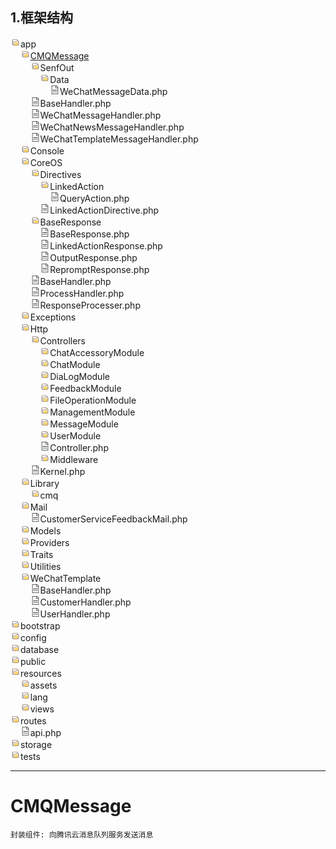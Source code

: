 ## 1.框架结构
![文件1](data:image/png;base64,iVBORw0KGgoAAAANSUhEUgAAABAAAAAQCAYAAAAf8/9hAAABGklEQVQ4T7WTsU4CQRCG/1mi3lViR6xIxJprLlEa7w28krMisbDlEe4RqDUxUOhe6SNgA5doYe+RnE8A2mJ2zBCOoHcYA7jVJv/Mt//M7BA2PLRhPrYLCE6PfCaqr3RlPntRnKbL+sKB71TLtl0K9XDULgKs0heA5knNg4IXDZLwJ+CicewY8DkYHjF3dTzqZTGFAIERgSXIgBwiPsjAzUYtVKCH+8Hri+g5gIgG7MOgLwFK0eTu2gVKvA/wW3D53BItipOZngNkifrWLYOpDkYVQGtmmfkxuHrq/w1w44YgOvvWj38FyJgse6cD5q68qn9xUNhESZp/JEfuhxWrsrerrOUS3j+mk/F4muph0smNcd2d2O4urOPiC3b+ixErC6SpAAAAAElFTkSuQmCC)app  
&nbsp;&nbsp;&nbsp;&nbsp;![文件1](data:image/png;base64,iVBORw0KGgoAAAANSUhEUgAAABAAAAAQCAYAAAAf8/9hAAABGklEQVQ4T7WTsU4CQRCG/1mi3lViR6xIxJprLlEa7w28krMisbDlEe4RqDUxUOhe6SNgA5doYe+RnE8A2mJ2zBCOoHcYA7jVJv/Mt//M7BA2PLRhPrYLCE6PfCaqr3RlPntRnKbL+sKB71TLtl0K9XDULgKs0heA5knNg4IXDZLwJ+CicewY8DkYHjF3dTzqZTGFAIERgSXIgBwiPsjAzUYtVKCH+8Hri+g5gIgG7MOgLwFK0eTu2gVKvA/wW3D53BItipOZngNkifrWLYOpDkYVQGtmmfkxuHrq/w1w44YgOvvWj38FyJgse6cD5q68qn9xUNhESZp/JEfuhxWrsrerrOUS3j+mk/F4muph0smNcd2d2O4urOPiC3b+ixErC6SpAAAAAElFTkSuQmCC)[CMQMessage](#CMQMessage)  
&nbsp;&nbsp;&nbsp;&nbsp;&nbsp;&nbsp;&nbsp;&nbsp;![文件1](data:image/png;base64,iVBORw0KGgoAAAANSUhEUgAAABAAAAAQCAYAAAAf8/9hAAABGklEQVQ4T7WTsU4CQRCG/1mi3lViR6xIxJprLlEa7w28krMisbDlEe4RqDUxUOhe6SNgA5doYe+RnE8A2mJ2zBCOoHcYA7jVJv/Mt//M7BA2PLRhPrYLCE6PfCaqr3RlPntRnKbL+sKB71TLtl0K9XDULgKs0heA5knNg4IXDZLwJ+CicewY8DkYHjF3dTzqZTGFAIERgSXIgBwiPsjAzUYtVKCH+8Hri+g5gIgG7MOgLwFK0eTu2gVKvA/wW3D53BItipOZngNkifrWLYOpDkYVQGtmmfkxuHrq/w1w44YgOvvWj38FyJgse6cD5q68qn9xUNhESZp/JEfuhxWrsrerrOUS3j+mk/F4muph0smNcd2d2O4urOPiC3b+ixErC6SpAAAAAElFTkSuQmCC)SenfOut  
&nbsp;&nbsp;&nbsp;&nbsp;&nbsp;&nbsp;&nbsp;&nbsp;&nbsp;&nbsp;&nbsp;&nbsp;![文件1](data:image/png;base64,iVBORw0KGgoAAAANSUhEUgAAABAAAAAQCAYAAAAf8/9hAAABGklEQVQ4T7WTsU4CQRCG/1mi3lViR6xIxJprLlEa7w28krMisbDlEe4RqDUxUOhe6SNgA5doYe+RnE8A2mJ2zBCOoHcYA7jVJv/Mt//M7BA2PLRhPrYLCE6PfCaqr3RlPntRnKbL+sKB71TLtl0K9XDULgKs0heA5knNg4IXDZLwJ+CicewY8DkYHjF3dTzqZTGFAIERgSXIgBwiPsjAzUYtVKCH+8Hri+g5gIgG7MOgLwFK0eTu2gVKvA/wW3D53BItipOZngNkifrWLYOpDkYVQGtmmfkxuHrq/w1w44YgOvvWj38FyJgse6cD5q68qn9xUNhESZp/JEfuhxWrsrerrOUS3j+mk/F4muph0smNcd2d2O4urOPiC3b+ixErC6SpAAAAAElFTkSuQmCC)Data  
&nbsp;&nbsp;&nbsp;&nbsp;&nbsp;&nbsp;&nbsp;&nbsp;&nbsp;&nbsp;&nbsp;&nbsp;&nbsp;&nbsp;&nbsp;&nbsp;![文件2](data:image/png;base64,iVBORw0KGgoAAAANSUhEUgAAABAAAAAQCAYAAAAf8/9hAAAA2UlEQVQ4T7WTwQ3CMAxFbU/ABjBClAkyAiOUSSgbcOXUHjlwZIBOYKWdADZggdrISK2qUlAKqo9x/OL/YyP8GdjVO+cCEZUAcJtgOgB4AEDOzHanjzEgMHM+BnjvKxHZElEFAMchJBnAzME5tzKIiGQxxmgPpQJMVmEFqhratj01TXNOBpg/A1mZql7qur4mA4aeeO9zEalijOZHmoRZgBcVcT81Hqp6sPNlOxCREhHXHzq4E1H2tQNLEtHQ9Z7V5ZaVMDXKc36hQMSpZeoZqroRkd3bHPy61U8KkrQRruHV+gAAAABJRU5ErkJggg==)WeChatMessageData.php  
&nbsp;&nbsp;&nbsp;&nbsp;&nbsp;&nbsp;&nbsp;&nbsp;![文件2](data:image/png;base64,iVBORw0KGgoAAAANSUhEUgAAABAAAAAQCAYAAAAf8/9hAAAA2UlEQVQ4T7WTwQ3CMAxFbU/ABjBClAkyAiOUSSgbcOXUHjlwZIBOYKWdADZggdrISK2qUlAKqo9x/OL/YyP8GdjVO+cCEZUAcJtgOgB4AEDOzHanjzEgMHM+BnjvKxHZElEFAMchJBnAzME5tzKIiGQxxmgPpQJMVmEFqhratj01TXNOBpg/A1mZql7qur4mA4aeeO9zEalijOZHmoRZgBcVcT81Hqp6sPNlOxCREhHXHzq4E1H2tQNLEtHQ9Z7V5ZaVMDXKc36hQMSpZeoZqroRkd3bHPy61U8KkrQRruHV+gAAAABJRU5ErkJggg==)BaseHandler.php  
&nbsp;&nbsp;&nbsp;&nbsp;&nbsp;&nbsp;&nbsp;&nbsp;![文件2](data:image/png;base64,iVBORw0KGgoAAAANSUhEUgAAABAAAAAQCAYAAAAf8/9hAAAA2UlEQVQ4T7WTwQ3CMAxFbU/ABjBClAkyAiOUSSgbcOXUHjlwZIBOYKWdADZggdrISK2qUlAKqo9x/OL/YyP8GdjVO+cCEZUAcJtgOgB4AEDOzHanjzEgMHM+BnjvKxHZElEFAMchJBnAzME5tzKIiGQxxmgPpQJMVmEFqhratj01TXNOBpg/A1mZql7qur4mA4aeeO9zEalijOZHmoRZgBcVcT81Hqp6sPNlOxCREhHXHzq4E1H2tQNLEtHQ9Z7V5ZaVMDXKc36hQMSpZeoZqroRkd3bHPy61U8KkrQRruHV+gAAAABJRU5ErkJggg==)WeChatMessageHandler.php  
&nbsp;&nbsp;&nbsp;&nbsp;&nbsp;&nbsp;&nbsp;&nbsp;![文件2](data:image/png;base64,iVBORw0KGgoAAAANSUhEUgAAABAAAAAQCAYAAAAf8/9hAAAA2UlEQVQ4T7WTwQ3CMAxFbU/ABjBClAkyAiOUSSgbcOXUHjlwZIBOYKWdADZggdrISK2qUlAKqo9x/OL/YyP8GdjVO+cCEZUAcJtgOgB4AEDOzHanjzEgMHM+BnjvKxHZElEFAMchJBnAzME5tzKIiGQxxmgPpQJMVmEFqhratj01TXNOBpg/A1mZql7qur4mA4aeeO9zEalijOZHmoRZgBcVcT81Hqp6sPNlOxCREhHXHzq4E1H2tQNLEtHQ9Z7V5ZaVMDXKc36hQMSpZeoZqroRkd3bHPy61U8KkrQRruHV+gAAAABJRU5ErkJggg==)WeChatNewsMessageHandler.php  
&nbsp;&nbsp;&nbsp;&nbsp;&nbsp;&nbsp;&nbsp;&nbsp;![文件2](data:image/png;base64,iVBORw0KGgoAAAANSUhEUgAAABAAAAAQCAYAAAAf8/9hAAAA2UlEQVQ4T7WTwQ3CMAxFbU/ABjBClAkyAiOUSSgbcOXUHjlwZIBOYKWdADZggdrISK2qUlAKqo9x/OL/YyP8GdjVO+cCEZUAcJtgOgB4AEDOzHanjzEgMHM+BnjvKxHZElEFAMchJBnAzME5tzKIiGQxxmgPpQJMVmEFqhratj01TXNOBpg/A1mZql7qur4mA4aeeO9zEalijOZHmoRZgBcVcT81Hqp6sPNlOxCREhHXHzq4E1H2tQNLEtHQ9Z7V5ZaVMDXKc36hQMSpZeoZqroRkd3bHPy61U8KkrQRruHV+gAAAABJRU5ErkJggg==)WeChatTemplateMessageHandler.php  
&nbsp;&nbsp;&nbsp;&nbsp;![文件1](data:image/png;base64,iVBORw0KGgoAAAANSUhEUgAAABAAAAAQCAYAAAAf8/9hAAABGklEQVQ4T7WTsU4CQRCG/1mi3lViR6xIxJprLlEa7w28krMisbDlEe4RqDUxUOhe6SNgA5doYe+RnE8A2mJ2zBCOoHcYA7jVJv/Mt//M7BA2PLRhPrYLCE6PfCaqr3RlPntRnKbL+sKB71TLtl0K9XDULgKs0heA5knNg4IXDZLwJ+CicewY8DkYHjF3dTzqZTGFAIERgSXIgBwiPsjAzUYtVKCH+8Hri+g5gIgG7MOgLwFK0eTu2gVKvA/wW3D53BItipOZngNkifrWLYOpDkYVQGtmmfkxuHrq/w1w44YgOvvWj38FyJgse6cD5q68qn9xUNhESZp/JEfuhxWrsrerrOUS3j+mk/F4muph0smNcd2d2O4urOPiC3b+ixErC6SpAAAAAElFTkSuQmCC)Console  
&nbsp;&nbsp;&nbsp;&nbsp;![文件1](data:image/png;base64,iVBORw0KGgoAAAANSUhEUgAAABAAAAAQCAYAAAAf8/9hAAABGklEQVQ4T7WTsU4CQRCG/1mi3lViR6xIxJprLlEa7w28krMisbDlEe4RqDUxUOhe6SNgA5doYe+RnE8A2mJ2zBCOoHcYA7jVJv/Mt//M7BA2PLRhPrYLCE6PfCaqr3RlPntRnKbL+sKB71TLtl0K9XDULgKs0heA5knNg4IXDZLwJ+CicewY8DkYHjF3dTzqZTGFAIERgSXIgBwiPsjAzUYtVKCH+8Hri+g5gIgG7MOgLwFK0eTu2gVKvA/wW3D53BItipOZngNkifrWLYOpDkYVQGtmmfkxuHrq/w1w44YgOvvWj38FyJgse6cD5q68qn9xUNhESZp/JEfuhxWrsrerrOUS3j+mk/F4muph0smNcd2d2O4urOPiC3b+ixErC6SpAAAAAElFTkSuQmCC)CoreOS  
&nbsp;&nbsp;&nbsp;&nbsp;&nbsp;&nbsp;&nbsp;&nbsp;![文件1](data:image/png;base64,iVBORw0KGgoAAAANSUhEUgAAABAAAAAQCAYAAAAf8/9hAAABGklEQVQ4T7WTsU4CQRCG/1mi3lViR6xIxJprLlEa7w28krMisbDlEe4RqDUxUOhe6SNgA5doYe+RnE8A2mJ2zBCOoHcYA7jVJv/Mt//M7BA2PLRhPrYLCE6PfCaqr3RlPntRnKbL+sKB71TLtl0K9XDULgKs0heA5knNg4IXDZLwJ+CicewY8DkYHjF3dTzqZTGFAIERgSXIgBwiPsjAzUYtVKCH+8Hri+g5gIgG7MOgLwFK0eTu2gVKvA/wW3D53BItipOZngNkifrWLYOpDkYVQGtmmfkxuHrq/w1w44YgOvvWj38FyJgse6cD5q68qn9xUNhESZp/JEfuhxWrsrerrOUS3j+mk/F4muph0smNcd2d2O4urOPiC3b+ixErC6SpAAAAAElFTkSuQmCC)Directives  
&nbsp;&nbsp;&nbsp;&nbsp;&nbsp;&nbsp;&nbsp;&nbsp;&nbsp;&nbsp;&nbsp;&nbsp;![文件1](data:image/png;base64,iVBORw0KGgoAAAANSUhEUgAAABAAAAAQCAYAAAAf8/9hAAABGklEQVQ4T7WTsU4CQRCG/1mi3lViR6xIxJprLlEa7w28krMisbDlEe4RqDUxUOhe6SNgA5doYe+RnE8A2mJ2zBCOoHcYA7jVJv/Mt//M7BA2PLRhPrYLCE6PfCaqr3RlPntRnKbL+sKB71TLtl0K9XDULgKs0heA5knNg4IXDZLwJ+CicewY8DkYHjF3dTzqZTGFAIERgSXIgBwiPsjAzUYtVKCH+8Hri+g5gIgG7MOgLwFK0eTu2gVKvA/wW3D53BItipOZngNkifrWLYOpDkYVQGtmmfkxuHrq/w1w44YgOvvWj38FyJgse6cD5q68qn9xUNhESZp/JEfuhxWrsrerrOUS3j+mk/F4muph0smNcd2d2O4urOPiC3b+ixErC6SpAAAAAElFTkSuQmCC)LinkedAction  
&nbsp;&nbsp;&nbsp;&nbsp;&nbsp;&nbsp;&nbsp;&nbsp;&nbsp;&nbsp;&nbsp;&nbsp;&nbsp;&nbsp;&nbsp;&nbsp;![文件2](data:image/png;base64,iVBORw0KGgoAAAANSUhEUgAAABAAAAAQCAYAAAAf8/9hAAAA2UlEQVQ4T7WTwQ3CMAxFbU/ABjBClAkyAiOUSSgbcOXUHjlwZIBOYKWdADZggdrISK2qUlAKqo9x/OL/YyP8GdjVO+cCEZUAcJtgOgB4AEDOzHanjzEgMHM+BnjvKxHZElEFAMchJBnAzME5tzKIiGQxxmgPpQJMVmEFqhratj01TXNOBpg/A1mZql7qur4mA4aeeO9zEalijOZHmoRZgBcVcT81Hqp6sPNlOxCREhHXHzq4E1H2tQNLEtHQ9Z7V5ZaVMDXKc36hQMSpZeoZqroRkd3bHPy61U8KkrQRruHV+gAAAABJRU5ErkJggg==)QueryAction.php  
&nbsp;&nbsp;&nbsp;&nbsp;&nbsp;&nbsp;&nbsp;&nbsp;&nbsp;&nbsp;&nbsp;&nbsp;![文件2](data:image/png;base64,iVBORw0KGgoAAAANSUhEUgAAABAAAAAQCAYAAAAf8/9hAAAA2UlEQVQ4T7WTwQ3CMAxFbU/ABjBClAkyAiOUSSgbcOXUHjlwZIBOYKWdADZggdrISK2qUlAKqo9x/OL/YyP8GdjVO+cCEZUAcJtgOgB4AEDOzHanjzEgMHM+BnjvKxHZElEFAMchJBnAzME5tzKIiGQxxmgPpQJMVmEFqhratj01TXNOBpg/A1mZql7qur4mA4aeeO9zEalijOZHmoRZgBcVcT81Hqp6sPNlOxCREhHXHzq4E1H2tQNLEtHQ9Z7V5ZaVMDXKc36hQMSpZeoZqroRkd3bHPy61U8KkrQRruHV+gAAAABJRU5ErkJggg==)LinkedActionDirective.php  
&nbsp;&nbsp;&nbsp;&nbsp;&nbsp;&nbsp;&nbsp;&nbsp;![文件1](data:image/png;base64,iVBORw0KGgoAAAANSUhEUgAAABAAAAAQCAYAAAAf8/9hAAABGklEQVQ4T7WTsU4CQRCG/1mi3lViR6xIxJprLlEa7w28krMisbDlEe4RqDUxUOhe6SNgA5doYe+RnE8A2mJ2zBCOoHcYA7jVJv/Mt//M7BA2PLRhPrYLCE6PfCaqr3RlPntRnKbL+sKB71TLtl0K9XDULgKs0heA5knNg4IXDZLwJ+CicewY8DkYHjF3dTzqZTGFAIERgSXIgBwiPsjAzUYtVKCH+8Hri+g5gIgG7MOgLwFK0eTu2gVKvA/wW3D53BItipOZngNkifrWLYOpDkYVQGtmmfkxuHrq/w1w44YgOvvWj38FyJgse6cD5q68qn9xUNhESZp/JEfuhxWrsrerrOUS3j+mk/F4muph0smNcd2d2O4urOPiC3b+ixErC6SpAAAAAElFTkSuQmCC)BaseResponse  
&nbsp;&nbsp;&nbsp;&nbsp;&nbsp;&nbsp;&nbsp;&nbsp;&nbsp;&nbsp;&nbsp;&nbsp;![文件2](data:image/png;base64,iVBORw0KGgoAAAANSUhEUgAAABAAAAAQCAYAAAAf8/9hAAAA2UlEQVQ4T7WTwQ3CMAxFbU/ABjBClAkyAiOUSSgbcOXUHjlwZIBOYKWdADZggdrISK2qUlAKqo9x/OL/YyP8GdjVO+cCEZUAcJtgOgB4AEDOzHanjzEgMHM+BnjvKxHZElEFAMchJBnAzME5tzKIiGQxxmgPpQJMVmEFqhratj01TXNOBpg/A1mZql7qur4mA4aeeO9zEalijOZHmoRZgBcVcT81Hqp6sPNlOxCREhHXHzq4E1H2tQNLEtHQ9Z7V5ZaVMDXKc36hQMSpZeoZqroRkd3bHPy61U8KkrQRruHV+gAAAABJRU5ErkJggg==)BaseResponse.php  
&nbsp;&nbsp;&nbsp;&nbsp;&nbsp;&nbsp;&nbsp;&nbsp;&nbsp;&nbsp;&nbsp;&nbsp;![文件2](data:image/png;base64,iVBORw0KGgoAAAANSUhEUgAAABAAAAAQCAYAAAAf8/9hAAAA2UlEQVQ4T7WTwQ3CMAxFbU/ABjBClAkyAiOUSSgbcOXUHjlwZIBOYKWdADZggdrISK2qUlAKqo9x/OL/YyP8GdjVO+cCEZUAcJtgOgB4AEDOzHanjzEgMHM+BnjvKxHZElEFAMchJBnAzME5tzKIiGQxxmgPpQJMVmEFqhratj01TXNOBpg/A1mZql7qur4mA4aeeO9zEalijOZHmoRZgBcVcT81Hqp6sPNlOxCREhHXHzq4E1H2tQNLEtHQ9Z7V5ZaVMDXKc36hQMSpZeoZqroRkd3bHPy61U8KkrQRruHV+gAAAABJRU5ErkJggg==)LinkedActionResponse.php  
&nbsp;&nbsp;&nbsp;&nbsp;&nbsp;&nbsp;&nbsp;&nbsp;&nbsp;&nbsp;&nbsp;&nbsp;![文件2](data:image/png;base64,iVBORw0KGgoAAAANSUhEUgAAABAAAAAQCAYAAAAf8/9hAAAA2UlEQVQ4T7WTwQ3CMAxFbU/ABjBClAkyAiOUSSgbcOXUHjlwZIBOYKWdADZggdrISK2qUlAKqo9x/OL/YyP8GdjVO+cCEZUAcJtgOgB4AEDOzHanjzEgMHM+BnjvKxHZElEFAMchJBnAzME5tzKIiGQxxmgPpQJMVmEFqhratj01TXNOBpg/A1mZql7qur4mA4aeeO9zEalijOZHmoRZgBcVcT81Hqp6sPNlOxCREhHXHzq4E1H2tQNLEtHQ9Z7V5ZaVMDXKc36hQMSpZeoZqroRkd3bHPy61U8KkrQRruHV+gAAAABJRU5ErkJggg==)OutputResponse.php  
&nbsp;&nbsp;&nbsp;&nbsp;&nbsp;&nbsp;&nbsp;&nbsp;&nbsp;&nbsp;&nbsp;&nbsp;![文件2](data:image/png;base64,iVBORw0KGgoAAAANSUhEUgAAABAAAAAQCAYAAAAf8/9hAAAA2UlEQVQ4T7WTwQ3CMAxFbU/ABjBClAkyAiOUSSgbcOXUHjlwZIBOYKWdADZggdrISK2qUlAKqo9x/OL/YyP8GdjVO+cCEZUAcJtgOgB4AEDOzHanjzEgMHM+BnjvKxHZElEFAMchJBnAzME5tzKIiGQxxmgPpQJMVmEFqhratj01TXNOBpg/A1mZql7qur4mA4aeeO9zEalijOZHmoRZgBcVcT81Hqp6sPNlOxCREhHXHzq4E1H2tQNLEtHQ9Z7V5ZaVMDXKc36hQMSpZeoZqroRkd3bHPy61U8KkrQRruHV+gAAAABJRU5ErkJggg==)RepromptResponse.php  
&nbsp;&nbsp;&nbsp;&nbsp;&nbsp;&nbsp;&nbsp;&nbsp;![文件2](data:image/png;base64,iVBORw0KGgoAAAANSUhEUgAAABAAAAAQCAYAAAAf8/9hAAAA2UlEQVQ4T7WTwQ3CMAxFbU/ABjBClAkyAiOUSSgbcOXUHjlwZIBOYKWdADZggdrISK2qUlAKqo9x/OL/YyP8GdjVO+cCEZUAcJtgOgB4AEDOzHanjzEgMHM+BnjvKxHZElEFAMchJBnAzME5tzKIiGQxxmgPpQJMVmEFqhratj01TXNOBpg/A1mZql7qur4mA4aeeO9zEalijOZHmoRZgBcVcT81Hqp6sPNlOxCREhHXHzq4E1H2tQNLEtHQ9Z7V5ZaVMDXKc36hQMSpZeoZqroRkd3bHPy61U8KkrQRruHV+gAAAABJRU5ErkJggg==)BaseHandler.php  
&nbsp;&nbsp;&nbsp;&nbsp;&nbsp;&nbsp;&nbsp;&nbsp;![文件2](data:image/png;base64,iVBORw0KGgoAAAANSUhEUgAAABAAAAAQCAYAAAAf8/9hAAAA2UlEQVQ4T7WTwQ3CMAxFbU/ABjBClAkyAiOUSSgbcOXUHjlwZIBOYKWdADZggdrISK2qUlAKqo9x/OL/YyP8GdjVO+cCEZUAcJtgOgB4AEDOzHanjzEgMHM+BnjvKxHZElEFAMchJBnAzME5tzKIiGQxxmgPpQJMVmEFqhratj01TXNOBpg/A1mZql7qur4mA4aeeO9zEalijOZHmoRZgBcVcT81Hqp6sPNlOxCREhHXHzq4E1H2tQNLEtHQ9Z7V5ZaVMDXKc36hQMSpZeoZqroRkd3bHPy61U8KkrQRruHV+gAAAABJRU5ErkJggg==)ProcessHandler.php  
&nbsp;&nbsp;&nbsp;&nbsp;&nbsp;&nbsp;&nbsp;&nbsp;![文件2](data:image/png;base64,iVBORw0KGgoAAAANSUhEUgAAABAAAAAQCAYAAAAf8/9hAAAA2UlEQVQ4T7WTwQ3CMAxFbU/ABjBClAkyAiOUSSgbcOXUHjlwZIBOYKWdADZggdrISK2qUlAKqo9x/OL/YyP8GdjVO+cCEZUAcJtgOgB4AEDOzHanjzEgMHM+BnjvKxHZElEFAMchJBnAzME5tzKIiGQxxmgPpQJMVmEFqhratj01TXNOBpg/A1mZql7qur4mA4aeeO9zEalijOZHmoRZgBcVcT81Hqp6sPNlOxCREhHXHzq4E1H2tQNLEtHQ9Z7V5ZaVMDXKc36hQMSpZeoZqroRkd3bHPy61U8KkrQRruHV+gAAAABJRU5ErkJggg==)ResponseProcesser.php   
&nbsp;&nbsp;&nbsp;&nbsp;![文件1](data:image/png;base64,iVBORw0KGgoAAAANSUhEUgAAABAAAAAQCAYAAAAf8/9hAAABGklEQVQ4T7WTsU4CQRCG/1mi3lViR6xIxJprLlEa7w28krMisbDlEe4RqDUxUOhe6SNgA5doYe+RnE8A2mJ2zBCOoHcYA7jVJv/Mt//M7BA2PLRhPrYLCE6PfCaqr3RlPntRnKbL+sKB71TLtl0K9XDULgKs0heA5knNg4IXDZLwJ+CicewY8DkYHjF3dTzqZTGFAIERgSXIgBwiPsjAzUYtVKCH+8Hri+g5gIgG7MOgLwFK0eTu2gVKvA/wW3D53BItipOZngNkifrWLYOpDkYVQGtmmfkxuHrq/w1w44YgOvvWj38FyJgse6cD5q68qn9xUNhESZp/JEfuhxWrsrerrOUS3j+mk/F4muph0smNcd2d2O4urOPiC3b+ixErC6SpAAAAAElFTkSuQmCC)Exceptions  
&nbsp;&nbsp;&nbsp;&nbsp;![文件1](data:image/png;base64,iVBORw0KGgoAAAANSUhEUgAAABAAAAAQCAYAAAAf8/9hAAABGklEQVQ4T7WTsU4CQRCG/1mi3lViR6xIxJprLlEa7w28krMisbDlEe4RqDUxUOhe6SNgA5doYe+RnE8A2mJ2zBCOoHcYA7jVJv/Mt//M7BA2PLRhPrYLCE6PfCaqr3RlPntRnKbL+sKB71TLtl0K9XDULgKs0heA5knNg4IXDZLwJ+CicewY8DkYHjF3dTzqZTGFAIERgSXIgBwiPsjAzUYtVKCH+8Hri+g5gIgG7MOgLwFK0eTu2gVKvA/wW3D53BItipOZngNkifrWLYOpDkYVQGtmmfkxuHrq/w1w44YgOvvWj38FyJgse6cD5q68qn9xUNhESZp/JEfuhxWrsrerrOUS3j+mk/F4muph0smNcd2d2O4urOPiC3b+ixErC6SpAAAAAElFTkSuQmCC)Http  
&nbsp;&nbsp;&nbsp;&nbsp;&nbsp;&nbsp;&nbsp;&nbsp;![文件1](data:image/png;base64,iVBORw0KGgoAAAANSUhEUgAAABAAAAAQCAYAAAAf8/9hAAABGklEQVQ4T7WTsU4CQRCG/1mi3lViR6xIxJprLlEa7w28krMisbDlEe4RqDUxUOhe6SNgA5doYe+RnE8A2mJ2zBCOoHcYA7jVJv/Mt//M7BA2PLRhPrYLCE6PfCaqr3RlPntRnKbL+sKB71TLtl0K9XDULgKs0heA5knNg4IXDZLwJ+CicewY8DkYHjF3dTzqZTGFAIERgSXIgBwiPsjAzUYtVKCH+8Hri+g5gIgG7MOgLwFK0eTu2gVKvA/wW3D53BItipOZngNkifrWLYOpDkYVQGtmmfkxuHrq/w1w44YgOvvWj38FyJgse6cD5q68qn9xUNhESZp/JEfuhxWrsrerrOUS3j+mk/F4muph0smNcd2d2O4urOPiC3b+ixErC6SpAAAAAElFTkSuQmCC)Controllers  
&nbsp;&nbsp;&nbsp;&nbsp;&nbsp;&nbsp;&nbsp;&nbsp;&nbsp;&nbsp;&nbsp;&nbsp;![文件1](data:image/png;base64,iVBORw0KGgoAAAANSUhEUgAAABAAAAAQCAYAAAAf8/9hAAABGklEQVQ4T7WTsU4CQRCG/1mi3lViR6xIxJprLlEa7w28krMisbDlEe4RqDUxUOhe6SNgA5doYe+RnE8A2mJ2zBCOoHcYA7jVJv/Mt//M7BA2PLRhPrYLCE6PfCaqr3RlPntRnKbL+sKB71TLtl0K9XDULgKs0heA5knNg4IXDZLwJ+CicewY8DkYHjF3dTzqZTGFAIERgSXIgBwiPsjAzUYtVKCH+8Hri+g5gIgG7MOgLwFK0eTu2gVKvA/wW3D53BItipOZngNkifrWLYOpDkYVQGtmmfkxuHrq/w1w44YgOvvWj38FyJgse6cD5q68qn9xUNhESZp/JEfuhxWrsrerrOUS3j+mk/F4muph0smNcd2d2O4urOPiC3b+ixErC6SpAAAAAElFTkSuQmCC)ChatAccessoryModule  
&nbsp;&nbsp;&nbsp;&nbsp;&nbsp;&nbsp;&nbsp;&nbsp;&nbsp;&nbsp;&nbsp;&nbsp;![文件1](data:image/png;base64,iVBORw0KGgoAAAANSUhEUgAAABAAAAAQCAYAAAAf8/9hAAABGklEQVQ4T7WTsU4CQRCG/1mi3lViR6xIxJprLlEa7w28krMisbDlEe4RqDUxUOhe6SNgA5doYe+RnE8A2mJ2zBCOoHcYA7jVJv/Mt//M7BA2PLRhPrYLCE6PfCaqr3RlPntRnKbL+sKB71TLtl0K9XDULgKs0heA5knNg4IXDZLwJ+CicewY8DkYHjF3dTzqZTGFAIERgSXIgBwiPsjAzUYtVKCH+8Hri+g5gIgG7MOgLwFK0eTu2gVKvA/wW3D53BItipOZngNkifrWLYOpDkYVQGtmmfkxuHrq/w1w44YgOvvWj38FyJgse6cD5q68qn9xUNhESZp/JEfuhxWrsrerrOUS3j+mk/F4muph0smNcd2d2O4urOPiC3b+ixErC6SpAAAAAElFTkSuQmCC)ChatModule  
&nbsp;&nbsp;&nbsp;&nbsp;&nbsp;&nbsp;&nbsp;&nbsp;&nbsp;&nbsp;&nbsp;&nbsp;![文件1](data:image/png;base64,iVBORw0KGgoAAAANSUhEUgAAABAAAAAQCAYAAAAf8/9hAAABGklEQVQ4T7WTsU4CQRCG/1mi3lViR6xIxJprLlEa7w28krMisbDlEe4RqDUxUOhe6SNgA5doYe+RnE8A2mJ2zBCOoHcYA7jVJv/Mt//M7BA2PLRhPrYLCE6PfCaqr3RlPntRnKbL+sKB71TLtl0K9XDULgKs0heA5knNg4IXDZLwJ+CicewY8DkYHjF3dTzqZTGFAIERgSXIgBwiPsjAzUYtVKCH+8Hri+g5gIgG7MOgLwFK0eTu2gVKvA/wW3D53BItipOZngNkifrWLYOpDkYVQGtmmfkxuHrq/w1w44YgOvvWj38FyJgse6cD5q68qn9xUNhESZp/JEfuhxWrsrerrOUS3j+mk/F4muph0smNcd2d2O4urOPiC3b+ixErC6SpAAAAAElFTkSuQmCC)DiaLogModule  
&nbsp;&nbsp;&nbsp;&nbsp;&nbsp;&nbsp;&nbsp;&nbsp;&nbsp;&nbsp;&nbsp;&nbsp;![文件1](data:image/png;base64,iVBORw0KGgoAAAANSUhEUgAAABAAAAAQCAYAAAAf8/9hAAABGklEQVQ4T7WTsU4CQRCG/1mi3lViR6xIxJprLlEa7w28krMisbDlEe4RqDUxUOhe6SNgA5doYe+RnE8A2mJ2zBCOoHcYA7jVJv/Mt//M7BA2PLRhPrYLCE6PfCaqr3RlPntRnKbL+sKB71TLtl0K9XDULgKs0heA5knNg4IXDZLwJ+CicewY8DkYHjF3dTzqZTGFAIERgSXIgBwiPsjAzUYtVKCH+8Hri+g5gIgG7MOgLwFK0eTu2gVKvA/wW3D53BItipOZngNkifrWLYOpDkYVQGtmmfkxuHrq/w1w44YgOvvWj38FyJgse6cD5q68qn9xUNhESZp/JEfuhxWrsrerrOUS3j+mk/F4muph0smNcd2d2O4urOPiC3b+ixErC6SpAAAAAElFTkSuQmCC)FeedbackModule  
&nbsp;&nbsp;&nbsp;&nbsp;&nbsp;&nbsp;&nbsp;&nbsp;&nbsp;&nbsp;&nbsp;&nbsp;![文件1](data:image/png;base64,iVBORw0KGgoAAAANSUhEUgAAABAAAAAQCAYAAAAf8/9hAAABGklEQVQ4T7WTsU4CQRCG/1mi3lViR6xIxJprLlEa7w28krMisbDlEe4RqDUxUOhe6SNgA5doYe+RnE8A2mJ2zBCOoHcYA7jVJv/Mt//M7BA2PLRhPrYLCE6PfCaqr3RlPntRnKbL+sKB71TLtl0K9XDULgKs0heA5knNg4IXDZLwJ+CicewY8DkYHjF3dTzqZTGFAIERgSXIgBwiPsjAzUYtVKCH+8Hri+g5gIgG7MOgLwFK0eTu2gVKvA/wW3D53BItipOZngNkifrWLYOpDkYVQGtmmfkxuHrq/w1w44YgOvvWj38FyJgse6cD5q68qn9xUNhESZp/JEfuhxWrsrerrOUS3j+mk/F4muph0smNcd2d2O4urOPiC3b+ixErC6SpAAAAAElFTkSuQmCC)FileOperationModule  
&nbsp;&nbsp;&nbsp;&nbsp;&nbsp;&nbsp;&nbsp;&nbsp;&nbsp;&nbsp;&nbsp;&nbsp;![文件1](data:image/png;base64,iVBORw0KGgoAAAANSUhEUgAAABAAAAAQCAYAAAAf8/9hAAABGklEQVQ4T7WTsU4CQRCG/1mi3lViR6xIxJprLlEa7w28krMisbDlEe4RqDUxUOhe6SNgA5doYe+RnE8A2mJ2zBCOoHcYA7jVJv/Mt//M7BA2PLRhPrYLCE6PfCaqr3RlPntRnKbL+sKB71TLtl0K9XDULgKs0heA5knNg4IXDZLwJ+CicewY8DkYHjF3dTzqZTGFAIERgSXIgBwiPsjAzUYtVKCH+8Hri+g5gIgG7MOgLwFK0eTu2gVKvA/wW3D53BItipOZngNkifrWLYOpDkYVQGtmmfkxuHrq/w1w44YgOvvWj38FyJgse6cD5q68qn9xUNhESZp/JEfuhxWrsrerrOUS3j+mk/F4muph0smNcd2d2O4urOPiC3b+ixErC6SpAAAAAElFTkSuQmCC)ManagementModule  
&nbsp;&nbsp;&nbsp;&nbsp;&nbsp;&nbsp;&nbsp;&nbsp;&nbsp;&nbsp;&nbsp;&nbsp;![文件1](data:image/png;base64,iVBORw0KGgoAAAANSUhEUgAAABAAAAAQCAYAAAAf8/9hAAABGklEQVQ4T7WTsU4CQRCG/1mi3lViR6xIxJprLlEa7w28krMisbDlEe4RqDUxUOhe6SNgA5doYe+RnE8A2mJ2zBCOoHcYA7jVJv/Mt//M7BA2PLRhPrYLCE6PfCaqr3RlPntRnKbL+sKB71TLtl0K9XDULgKs0heA5knNg4IXDZLwJ+CicewY8DkYHjF3dTzqZTGFAIERgSXIgBwiPsjAzUYtVKCH+8Hri+g5gIgG7MOgLwFK0eTu2gVKvA/wW3D53BItipOZngNkifrWLYOpDkYVQGtmmfkxuHrq/w1w44YgOvvWj38FyJgse6cD5q68qn9xUNhESZp/JEfuhxWrsrerrOUS3j+mk/F4muph0smNcd2d2O4urOPiC3b+ixErC6SpAAAAAElFTkSuQmCC)MessageModule  
&nbsp;&nbsp;&nbsp;&nbsp;&nbsp;&nbsp;&nbsp;&nbsp;&nbsp;&nbsp;&nbsp;&nbsp;![文件1](data:image/png;base64,iVBORw0KGgoAAAANSUhEUgAAABAAAAAQCAYAAAAf8/9hAAABGklEQVQ4T7WTsU4CQRCG/1mi3lViR6xIxJprLlEa7w28krMisbDlEe4RqDUxUOhe6SNgA5doYe+RnE8A2mJ2zBCOoHcYA7jVJv/Mt//M7BA2PLRhPrYLCE6PfCaqr3RlPntRnKbL+sKB71TLtl0K9XDULgKs0heA5knNg4IXDZLwJ+CicewY8DkYHjF3dTzqZTGFAIERgSXIgBwiPsjAzUYtVKCH+8Hri+g5gIgG7MOgLwFK0eTu2gVKvA/wW3D53BItipOZngNkifrWLYOpDkYVQGtmmfkxuHrq/w1w44YgOvvWj38FyJgse6cD5q68qn9xUNhESZp/JEfuhxWrsrerrOUS3j+mk/F4muph0smNcd2d2O4urOPiC3b+ixErC6SpAAAAAElFTkSuQmCC)UserModule  
&nbsp;&nbsp;&nbsp;&nbsp;&nbsp;&nbsp;&nbsp;&nbsp;&nbsp;&nbsp;&nbsp;&nbsp;![文件2](data:image/png;base64,iVBORw0KGgoAAAANSUhEUgAAABAAAAAQCAYAAAAf8/9hAAAA2UlEQVQ4T7WTwQ3CMAxFbU/ABjBClAkyAiOUSSgbcOXUHjlwZIBOYKWdADZggdrISK2qUlAKqo9x/OL/YyP8GdjVO+cCEZUAcJtgOgB4AEDOzHanjzEgMHM+BnjvKxHZElEFAMchJBnAzME5tzKIiGQxxmgPpQJMVmEFqhratj01TXNOBpg/A1mZql7qur4mA4aeeO9zEalijOZHmoRZgBcVcT81Hqp6sPNlOxCREhHXHzq4E1H2tQNLEtHQ9Z7V5ZaVMDXKc36hQMSpZeoZqroRkd3bHPy61U8KkrQRruHV+gAAAABJRU5ErkJggg==)Controller.php  
&nbsp;&nbsp;&nbsp;&nbsp;&nbsp;&nbsp;&nbsp;&nbsp;&nbsp;&nbsp;&nbsp;&nbsp;![文件1](data:image/png;base64,iVBORw0KGgoAAAANSUhEUgAAABAAAAAQCAYAAAAf8/9hAAABGklEQVQ4T7WTsU4CQRCG/1mi3lViR6xIxJprLlEa7w28krMisbDlEe4RqDUxUOhe6SNgA5doYe+RnE8A2mJ2zBCOoHcYA7jVJv/Mt//M7BA2PLRhPrYLCE6PfCaqr3RlPntRnKbL+sKB71TLtl0K9XDULgKs0heA5knNg4IXDZLwJ+CicewY8DkYHjF3dTzqZTGFAIERgSXIgBwiPsjAzUYtVKCH+8Hri+g5gIgG7MOgLwFK0eTu2gVKvA/wW3D53BItipOZngNkifrWLYOpDkYVQGtmmfkxuHrq/w1w44YgOvvWj38FyJgse6cD5q68qn9xUNhESZp/JEfuhxWrsrerrOUS3j+mk/F4muph0smNcd2d2O4urOPiC3b+ixErC6SpAAAAAElFTkSuQmCC)Middleware  
&nbsp;&nbsp;&nbsp;&nbsp;&nbsp;&nbsp;&nbsp;&nbsp;![文件2](data:image/png;base64,iVBORw0KGgoAAAANSUhEUgAAABAAAAAQCAYAAAAf8/9hAAAA2UlEQVQ4T7WTwQ3CMAxFbU/ABjBClAkyAiOUSSgbcOXUHjlwZIBOYKWdADZggdrISK2qUlAKqo9x/OL/YyP8GdjVO+cCEZUAcJtgOgB4AEDOzHanjzEgMHM+BnjvKxHZElEFAMchJBnAzME5tzKIiGQxxmgPpQJMVmEFqhratj01TXNOBpg/A1mZql7qur4mA4aeeO9zEalijOZHmoRZgBcVcT81Hqp6sPNlOxCREhHXHzq4E1H2tQNLEtHQ9Z7V5ZaVMDXKc36hQMSpZeoZqroRkd3bHPy61U8KkrQRruHV+gAAAABJRU5ErkJggg==)Kernel.php  
&nbsp;&nbsp;&nbsp;&nbsp;![文件1](data:image/png;base64,iVBORw0KGgoAAAANSUhEUgAAABAAAAAQCAYAAAAf8/9hAAABGklEQVQ4T7WTsU4CQRCG/1mi3lViR6xIxJprLlEa7w28krMisbDlEe4RqDUxUOhe6SNgA5doYe+RnE8A2mJ2zBCOoHcYA7jVJv/Mt//M7BA2PLRhPrYLCE6PfCaqr3RlPntRnKbL+sKB71TLtl0K9XDULgKs0heA5knNg4IXDZLwJ+CicewY8DkYHjF3dTzqZTGFAIERgSXIgBwiPsjAzUYtVKCH+8Hri+g5gIgG7MOgLwFK0eTu2gVKvA/wW3D53BItipOZngNkifrWLYOpDkYVQGtmmfkxuHrq/w1w44YgOvvWj38FyJgse6cD5q68qn9xUNhESZp/JEfuhxWrsrerrOUS3j+mk/F4muph0smNcd2d2O4urOPiC3b+ixErC6SpAAAAAElFTkSuQmCC)Library  
&nbsp;&nbsp;&nbsp;&nbsp;&nbsp;&nbsp;&nbsp;&nbsp;![文件1](data:image/png;base64,iVBORw0KGgoAAAANSUhEUgAAABAAAAAQCAYAAAAf8/9hAAABGklEQVQ4T7WTsU4CQRCG/1mi3lViR6xIxJprLlEa7w28krMisbDlEe4RqDUxUOhe6SNgA5doYe+RnE8A2mJ2zBCOoHcYA7jVJv/Mt//M7BA2PLRhPrYLCE6PfCaqr3RlPntRnKbL+sKB71TLtl0K9XDULgKs0heA5knNg4IXDZLwJ+CicewY8DkYHjF3dTzqZTGFAIERgSXIgBwiPsjAzUYtVKCH+8Hri+g5gIgG7MOgLwFK0eTu2gVKvA/wW3D53BItipOZngNkifrWLYOpDkYVQGtmmfkxuHrq/w1w44YgOvvWj38FyJgse6cD5q68qn9xUNhESZp/JEfuhxWrsrerrOUS3j+mk/F4muph0smNcd2d2O4urOPiC3b+ixErC6SpAAAAAElFTkSuQmCC)cmq  
&nbsp;&nbsp;&nbsp;&nbsp;![文件1](data:image/png;base64,iVBORw0KGgoAAAANSUhEUgAAABAAAAAQCAYAAAAf8/9hAAABGklEQVQ4T7WTsU4CQRCG/1mi3lViR6xIxJprLlEa7w28krMisbDlEe4RqDUxUOhe6SNgA5doYe+RnE8A2mJ2zBCOoHcYA7jVJv/Mt//M7BA2PLRhPrYLCE6PfCaqr3RlPntRnKbL+sKB71TLtl0K9XDULgKs0heA5knNg4IXDZLwJ+CicewY8DkYHjF3dTzqZTGFAIERgSXIgBwiPsjAzUYtVKCH+8Hri+g5gIgG7MOgLwFK0eTu2gVKvA/wW3D53BItipOZngNkifrWLYOpDkYVQGtmmfkxuHrq/w1w44YgOvvWj38FyJgse6cD5q68qn9xUNhESZp/JEfuhxWrsrerrOUS3j+mk/F4muph0smNcd2d2O4urOPiC3b+ixErC6SpAAAAAElFTkSuQmCC)Mail  
&nbsp;&nbsp;&nbsp;&nbsp;&nbsp;&nbsp;&nbsp;&nbsp;![文件2](data:image/png;base64,iVBORw0KGgoAAAANSUhEUgAAABAAAAAQCAYAAAAf8/9hAAAA2UlEQVQ4T7WTwQ3CMAxFbU/ABjBClAkyAiOUSSgbcOXUHjlwZIBOYKWdADZggdrISK2qUlAKqo9x/OL/YyP8GdjVO+cCEZUAcJtgOgB4AEDOzHanjzEgMHM+BnjvKxHZElEFAMchJBnAzME5tzKIiGQxxmgPpQJMVmEFqhratj01TXNOBpg/A1mZql7qur4mA4aeeO9zEalijOZHmoRZgBcVcT81Hqp6sPNlOxCREhHXHzq4E1H2tQNLEtHQ9Z7V5ZaVMDXKc36hQMSpZeoZqroRkd3bHPy61U8KkrQRruHV+gAAAABJRU5ErkJggg==)CustomerServiceFeedbackMail.php  
&nbsp;&nbsp;&nbsp;&nbsp;![文件1](data:image/png;base64,iVBORw0KGgoAAAANSUhEUgAAABAAAAAQCAYAAAAf8/9hAAABGklEQVQ4T7WTsU4CQRCG/1mi3lViR6xIxJprLlEa7w28krMisbDlEe4RqDUxUOhe6SNgA5doYe+RnE8A2mJ2zBCOoHcYA7jVJv/Mt//M7BA2PLRhPrYLCE6PfCaqr3RlPntRnKbL+sKB71TLtl0K9XDULgKs0heA5knNg4IXDZLwJ+CicewY8DkYHjF3dTzqZTGFAIERgSXIgBwiPsjAzUYtVKCH+8Hri+g5gIgG7MOgLwFK0eTu2gVKvA/wW3D53BItipOZngNkifrWLYOpDkYVQGtmmfkxuHrq/w1w44YgOvvWj38FyJgse6cD5q68qn9xUNhESZp/JEfuhxWrsrerrOUS3j+mk/F4muph0smNcd2d2O4urOPiC3b+ixErC6SpAAAAAElFTkSuQmCC)Models  
&nbsp;&nbsp;&nbsp;&nbsp;![文件1](data:image/png;base64,iVBORw0KGgoAAAANSUhEUgAAABAAAAAQCAYAAAAf8/9hAAABGklEQVQ4T7WTsU4CQRCG/1mi3lViR6xIxJprLlEa7w28krMisbDlEe4RqDUxUOhe6SNgA5doYe+RnE8A2mJ2zBCOoHcYA7jVJv/Mt//M7BA2PLRhPrYLCE6PfCaqr3RlPntRnKbL+sKB71TLtl0K9XDULgKs0heA5knNg4IXDZLwJ+CicewY8DkYHjF3dTzqZTGFAIERgSXIgBwiPsjAzUYtVKCH+8Hri+g5gIgG7MOgLwFK0eTu2gVKvA/wW3D53BItipOZngNkifrWLYOpDkYVQGtmmfkxuHrq/w1w44YgOvvWj38FyJgse6cD5q68qn9xUNhESZp/JEfuhxWrsrerrOUS3j+mk/F4muph0smNcd2d2O4urOPiC3b+ixErC6SpAAAAAElFTkSuQmCC)Providers  
&nbsp;&nbsp;&nbsp;&nbsp;![文件1](data:image/png;base64,iVBORw0KGgoAAAANSUhEUgAAABAAAAAQCAYAAAAf8/9hAAABGklEQVQ4T7WTsU4CQRCG/1mi3lViR6xIxJprLlEa7w28krMisbDlEe4RqDUxUOhe6SNgA5doYe+RnE8A2mJ2zBCOoHcYA7jVJv/Mt//M7BA2PLRhPrYLCE6PfCaqr3RlPntRnKbL+sKB71TLtl0K9XDULgKs0heA5knNg4IXDZLwJ+CicewY8DkYHjF3dTzqZTGFAIERgSXIgBwiPsjAzUYtVKCH+8Hri+g5gIgG7MOgLwFK0eTu2gVKvA/wW3D53BItipOZngNkifrWLYOpDkYVQGtmmfkxuHrq/w1w44YgOvvWj38FyJgse6cD5q68qn9xUNhESZp/JEfuhxWrsrerrOUS3j+mk/F4muph0smNcd2d2O4urOPiC3b+ixErC6SpAAAAAElFTkSuQmCC)Traits  
&nbsp;&nbsp;&nbsp;&nbsp;![文件1](data:image/png;base64,iVBORw0KGgoAAAANSUhEUgAAABAAAAAQCAYAAAAf8/9hAAABGklEQVQ4T7WTsU4CQRCG/1mi3lViR6xIxJprLlEa7w28krMisbDlEe4RqDUxUOhe6SNgA5doYe+RnE8A2mJ2zBCOoHcYA7jVJv/Mt//M7BA2PLRhPrYLCE6PfCaqr3RlPntRnKbL+sKB71TLtl0K9XDULgKs0heA5knNg4IXDZLwJ+CicewY8DkYHjF3dTzqZTGFAIERgSXIgBwiPsjAzUYtVKCH+8Hri+g5gIgG7MOgLwFK0eTu2gVKvA/wW3D53BItipOZngNkifrWLYOpDkYVQGtmmfkxuHrq/w1w44YgOvvWj38FyJgse6cD5q68qn9xUNhESZp/JEfuhxWrsrerrOUS3j+mk/F4muph0smNcd2d2O4urOPiC3b+ixErC6SpAAAAAElFTkSuQmCC)Utilities  
&nbsp;&nbsp;&nbsp;&nbsp;![文件1](data:image/png;base64,iVBORw0KGgoAAAANSUhEUgAAABAAAAAQCAYAAAAf8/9hAAABGklEQVQ4T7WTsU4CQRCG/1mi3lViR6xIxJprLlEa7w28krMisbDlEe4RqDUxUOhe6SNgA5doYe+RnE8A2mJ2zBCOoHcYA7jVJv/Mt//M7BA2PLRhPrYLCE6PfCaqr3RlPntRnKbL+sKB71TLtl0K9XDULgKs0heA5knNg4IXDZLwJ+CicewY8DkYHjF3dTzqZTGFAIERgSXIgBwiPsjAzUYtVKCH+8Hri+g5gIgG7MOgLwFK0eTu2gVKvA/wW3D53BItipOZngNkifrWLYOpDkYVQGtmmfkxuHrq/w1w44YgOvvWj38FyJgse6cD5q68qn9xUNhESZp/JEfuhxWrsrerrOUS3j+mk/F4muph0smNcd2d2O4urOPiC3b+ixErC6SpAAAAAElFTkSuQmCC)WeChatTemplate  
&nbsp;&nbsp;&nbsp;&nbsp;&nbsp;&nbsp;&nbsp;&nbsp;![文件2](data:image/png;base64,iVBORw0KGgoAAAANSUhEUgAAABAAAAAQCAYAAAAf8/9hAAAA2UlEQVQ4T7WTwQ3CMAxFbU/ABjBClAkyAiOUSSgbcOXUHjlwZIBOYKWdADZggdrISK2qUlAKqo9x/OL/YyP8GdjVO+cCEZUAcJtgOgB4AEDOzHanjzEgMHM+BnjvKxHZElEFAMchJBnAzME5tzKIiGQxxmgPpQJMVmEFqhratj01TXNOBpg/A1mZql7qur4mA4aeeO9zEalijOZHmoRZgBcVcT81Hqp6sPNlOxCREhHXHzq4E1H2tQNLEtHQ9Z7V5ZaVMDXKc36hQMSpZeoZqroRkd3bHPy61U8KkrQRruHV+gAAAABJRU5ErkJggg==)BaseHandler.php  
&nbsp;&nbsp;&nbsp;&nbsp;&nbsp;&nbsp;&nbsp;&nbsp;![文件2](data:image/png;base64,iVBORw0KGgoAAAANSUhEUgAAABAAAAAQCAYAAAAf8/9hAAAA2UlEQVQ4T7WTwQ3CMAxFbU/ABjBClAkyAiOUSSgbcOXUHjlwZIBOYKWdADZggdrISK2qUlAKqo9x/OL/YyP8GdjVO+cCEZUAcJtgOgB4AEDOzHanjzEgMHM+BnjvKxHZElEFAMchJBnAzME5tzKIiGQxxmgPpQJMVmEFqhratj01TXNOBpg/A1mZql7qur4mA4aeeO9zEalijOZHmoRZgBcVcT81Hqp6sPNlOxCREhHXHzq4E1H2tQNLEtHQ9Z7V5ZaVMDXKc36hQMSpZeoZqroRkd3bHPy61U8KkrQRruHV+gAAAABJRU5ErkJggg==)CustomerHandler.php  
&nbsp;&nbsp;&nbsp;&nbsp;&nbsp;&nbsp;&nbsp;&nbsp;![文件2](data:image/png;base64,iVBORw0KGgoAAAANSUhEUgAAABAAAAAQCAYAAAAf8/9hAAAA2UlEQVQ4T7WTwQ3CMAxFbU/ABjBClAkyAiOUSSgbcOXUHjlwZIBOYKWdADZggdrISK2qUlAKqo9x/OL/YyP8GdjVO+cCEZUAcJtgOgB4AEDOzHanjzEgMHM+BnjvKxHZElEFAMchJBnAzME5tzKIiGQxxmgPpQJMVmEFqhratj01TXNOBpg/A1mZql7qur4mA4aeeO9zEalijOZHmoRZgBcVcT81Hqp6sPNlOxCREhHXHzq4E1H2tQNLEtHQ9Z7V5ZaVMDXKc36hQMSpZeoZqroRkd3bHPy61U8KkrQRruHV+gAAAABJRU5ErkJggg==)UserHandler.php  
![文件1](data:image/png;base64,iVBORw0KGgoAAAANSUhEUgAAABAAAAAQCAYAAAAf8/9hAAABGklEQVQ4T7WTsU4CQRCG/1mi3lViR6xIxJprLlEa7w28krMisbDlEe4RqDUxUOhe6SNgA5doYe+RnE8A2mJ2zBCOoHcYA7jVJv/Mt//M7BA2PLRhPrYLCE6PfCaqr3RlPntRnKbL+sKB71TLtl0K9XDULgKs0heA5knNg4IXDZLwJ+CicewY8DkYHjF3dTzqZTGFAIERgSXIgBwiPsjAzUYtVKCH+8Hri+g5gIgG7MOgLwFK0eTu2gVKvA/wW3D53BItipOZngNkifrWLYOpDkYVQGtmmfkxuHrq/w1w44YgOvvWj38FyJgse6cD5q68qn9xUNhESZp/JEfuhxWrsrerrOUS3j+mk/F4muph0smNcd2d2O4urOPiC3b+ixErC6SpAAAAAElFTkSuQmCC)bootstrap  
![文件1](data:image/png;base64,iVBORw0KGgoAAAANSUhEUgAAABAAAAAQCAYAAAAf8/9hAAABGklEQVQ4T7WTsU4CQRCG/1mi3lViR6xIxJprLlEa7w28krMisbDlEe4RqDUxUOhe6SNgA5doYe+RnE8A2mJ2zBCOoHcYA7jVJv/Mt//M7BA2PLRhPrYLCE6PfCaqr3RlPntRnKbL+sKB71TLtl0K9XDULgKs0heA5knNg4IXDZLwJ+CicewY8DkYHjF3dTzqZTGFAIERgSXIgBwiPsjAzUYtVKCH+8Hri+g5gIgG7MOgLwFK0eTu2gVKvA/wW3D53BItipOZngNkifrWLYOpDkYVQGtmmfkxuHrq/w1w44YgOvvWj38FyJgse6cD5q68qn9xUNhESZp/JEfuhxWrsrerrOUS3j+mk/F4muph0smNcd2d2O4urOPiC3b+ixErC6SpAAAAAElFTkSuQmCC)config  
![文件1](data:image/png;base64,iVBORw0KGgoAAAANSUhEUgAAABAAAAAQCAYAAAAf8/9hAAABGklEQVQ4T7WTsU4CQRCG/1mi3lViR6xIxJprLlEa7w28krMisbDlEe4RqDUxUOhe6SNgA5doYe+RnE8A2mJ2zBCOoHcYA7jVJv/Mt//M7BA2PLRhPrYLCE6PfCaqr3RlPntRnKbL+sKB71TLtl0K9XDULgKs0heA5knNg4IXDZLwJ+CicewY8DkYHjF3dTzqZTGFAIERgSXIgBwiPsjAzUYtVKCH+8Hri+g5gIgG7MOgLwFK0eTu2gVKvA/wW3D53BItipOZngNkifrWLYOpDkYVQGtmmfkxuHrq/w1w44YgOvvWj38FyJgse6cD5q68qn9xUNhESZp/JEfuhxWrsrerrOUS3j+mk/F4muph0smNcd2d2O4urOPiC3b+ixErC6SpAAAAAElFTkSuQmCC)database  
![文件1](data:image/png;base64,iVBORw0KGgoAAAANSUhEUgAAABAAAAAQCAYAAAAf8/9hAAABGklEQVQ4T7WTsU4CQRCG/1mi3lViR6xIxJprLlEa7w28krMisbDlEe4RqDUxUOhe6SNgA5doYe+RnE8A2mJ2zBCOoHcYA7jVJv/Mt//M7BA2PLRhPrYLCE6PfCaqr3RlPntRnKbL+sKB71TLtl0K9XDULgKs0heA5knNg4IXDZLwJ+CicewY8DkYHjF3dTzqZTGFAIERgSXIgBwiPsjAzUYtVKCH+8Hri+g5gIgG7MOgLwFK0eTu2gVKvA/wW3D53BItipOZngNkifrWLYOpDkYVQGtmmfkxuHrq/w1w44YgOvvWj38FyJgse6cD5q68qn9xUNhESZp/JEfuhxWrsrerrOUS3j+mk/F4muph0smNcd2d2O4urOPiC3b+ixErC6SpAAAAAElFTkSuQmCC)public  
![文件1](data:image/png;base64,iVBORw0KGgoAAAANSUhEUgAAABAAAAAQCAYAAAAf8/9hAAABGklEQVQ4T7WTsU4CQRCG/1mi3lViR6xIxJprLlEa7w28krMisbDlEe4RqDUxUOhe6SNgA5doYe+RnE8A2mJ2zBCOoHcYA7jVJv/Mt//M7BA2PLRhPrYLCE6PfCaqr3RlPntRnKbL+sKB71TLtl0K9XDULgKs0heA5knNg4IXDZLwJ+CicewY8DkYHjF3dTzqZTGFAIERgSXIgBwiPsjAzUYtVKCH+8Hri+g5gIgG7MOgLwFK0eTu2gVKvA/wW3D53BItipOZngNkifrWLYOpDkYVQGtmmfkxuHrq/w1w44YgOvvWj38FyJgse6cD5q68qn9xUNhESZp/JEfuhxWrsrerrOUS3j+mk/F4muph0smNcd2d2O4urOPiC3b+ixErC6SpAAAAAElFTkSuQmCC)resources  
&nbsp;&nbsp;&nbsp;&nbsp;![文件1](data:image/png;base64,iVBORw0KGgoAAAANSUhEUgAAABAAAAAQCAYAAAAf8/9hAAABGklEQVQ4T7WTsU4CQRCG/1mi3lViR6xIxJprLlEa7w28krMisbDlEe4RqDUxUOhe6SNgA5doYe+RnE8A2mJ2zBCOoHcYA7jVJv/Mt//M7BA2PLRhPrYLCE6PfCaqr3RlPntRnKbL+sKB71TLtl0K9XDULgKs0heA5knNg4IXDZLwJ+CicewY8DkYHjF3dTzqZTGFAIERgSXIgBwiPsjAzUYtVKCH+8Hri+g5gIgG7MOgLwFK0eTu2gVKvA/wW3D53BItipOZngNkifrWLYOpDkYVQGtmmfkxuHrq/w1w44YgOvvWj38FyJgse6cD5q68qn9xUNhESZp/JEfuhxWrsrerrOUS3j+mk/F4muph0smNcd2d2O4urOPiC3b+ixErC6SpAAAAAElFTkSuQmCC)assets  
&nbsp;&nbsp;&nbsp;&nbsp;![文件1](data:image/png;base64,iVBORw0KGgoAAAANSUhEUgAAABAAAAAQCAYAAAAf8/9hAAABGklEQVQ4T7WTsU4CQRCG/1mi3lViR6xIxJprLlEa7w28krMisbDlEe4RqDUxUOhe6SNgA5doYe+RnE8A2mJ2zBCOoHcYA7jVJv/Mt//M7BA2PLRhPrYLCE6PfCaqr3RlPntRnKbL+sKB71TLtl0K9XDULgKs0heA5knNg4IXDZLwJ+CicewY8DkYHjF3dTzqZTGFAIERgSXIgBwiPsjAzUYtVKCH+8Hri+g5gIgG7MOgLwFK0eTu2gVKvA/wW3D53BItipOZngNkifrWLYOpDkYVQGtmmfkxuHrq/w1w44YgOvvWj38FyJgse6cD5q68qn9xUNhESZp/JEfuhxWrsrerrOUS3j+mk/F4muph0smNcd2d2O4urOPiC3b+ixErC6SpAAAAAElFTkSuQmCC)lang  
&nbsp;&nbsp;&nbsp;&nbsp;![文件1](data:image/png;base64,iVBORw0KGgoAAAANSUhEUgAAABAAAAAQCAYAAAAf8/9hAAABGklEQVQ4T7WTsU4CQRCG/1mi3lViR6xIxJprLlEa7w28krMisbDlEe4RqDUxUOhe6SNgA5doYe+RnE8A2mJ2zBCOoHcYA7jVJv/Mt//M7BA2PLRhPrYLCE6PfCaqr3RlPntRnKbL+sKB71TLtl0K9XDULgKs0heA5knNg4IXDZLwJ+CicewY8DkYHjF3dTzqZTGFAIERgSXIgBwiPsjAzUYtVKCH+8Hri+g5gIgG7MOgLwFK0eTu2gVKvA/wW3D53BItipOZngNkifrWLYOpDkYVQGtmmfkxuHrq/w1w44YgOvvWj38FyJgse6cD5q68qn9xUNhESZp/JEfuhxWrsrerrOUS3j+mk/F4muph0smNcd2d2O4urOPiC3b+ixErC6SpAAAAAElFTkSuQmCC)views  
![文件1](data:image/png;base64,iVBORw0KGgoAAAANSUhEUgAAABAAAAAQCAYAAAAf8/9hAAABGklEQVQ4T7WTsU4CQRCG/1mi3lViR6xIxJprLlEa7w28krMisbDlEe4RqDUxUOhe6SNgA5doYe+RnE8A2mJ2zBCOoHcYA7jVJv/Mt//M7BA2PLRhPrYLCE6PfCaqr3RlPntRnKbL+sKB71TLtl0K9XDULgKs0heA5knNg4IXDZLwJ+CicewY8DkYHjF3dTzqZTGFAIERgSXIgBwiPsjAzUYtVKCH+8Hri+g5gIgG7MOgLwFK0eTu2gVKvA/wW3D53BItipOZngNkifrWLYOpDkYVQGtmmfkxuHrq/w1w44YgOvvWj38FyJgse6cD5q68qn9xUNhESZp/JEfuhxWrsrerrOUS3j+mk/F4muph0smNcd2d2O4urOPiC3b+ixErC6SpAAAAAElFTkSuQmCC)routes  
&nbsp;&nbsp;&nbsp;&nbsp;![文件2](data:image/png;base64,iVBORw0KGgoAAAANSUhEUgAAABAAAAAQCAYAAAAf8/9hAAAA2UlEQVQ4T7WTwQ3CMAxFbU/ABjBClAkyAiOUSSgbcOXUHjlwZIBOYKWdADZggdrISK2qUlAKqo9x/OL/YyP8GdjVO+cCEZUAcJtgOgB4AEDOzHanjzEgMHM+BnjvKxHZElEFAMchJBnAzME5tzKIiGQxxmgPpQJMVmEFqhratj01TXNOBpg/A1mZql7qur4mA4aeeO9zEalijOZHmoRZgBcVcT81Hqp6sPNlOxCREhHXHzq4E1H2tQNLEtHQ9Z7V5ZaVMDXKc36hQMSpZeoZqroRkd3bHPy61U8KkrQRruHV+gAAAABJRU5ErkJggg==)api.php  
![文件1](data:image/png;base64,iVBORw0KGgoAAAANSUhEUgAAABAAAAAQCAYAAAAf8/9hAAABGklEQVQ4T7WTsU4CQRCG/1mi3lViR6xIxJprLlEa7w28krMisbDlEe4RqDUxUOhe6SNgA5doYe+RnE8A2mJ2zBCOoHcYA7jVJv/Mt//M7BA2PLRhPrYLCE6PfCaqr3RlPntRnKbL+sKB71TLtl0K9XDULgKs0heA5knNg4IXDZLwJ+CicewY8DkYHjF3dTzqZTGFAIERgSXIgBwiPsjAzUYtVKCH+8Hri+g5gIgG7MOgLwFK0eTu2gVKvA/wW3D53BItipOZngNkifrWLYOpDkYVQGtmmfkxuHrq/w1w44YgOvvWj38FyJgse6cD5q68qn9xUNhESZp/JEfuhxWrsrerrOUS3j+mk/F4muph0smNcd2d2O4urOPiC3b+ixErC6SpAAAAAElFTkSuQmCC)storage  
![文件1](data:image/png;base64,iVBORw0KGgoAAAANSUhEUgAAABAAAAAQCAYAAAAf8/9hAAABGklEQVQ4T7WTsU4CQRCG/1mi3lViR6xIxJprLlEa7w28krMisbDlEe4RqDUxUOhe6SNgA5doYe+RnE8A2mJ2zBCOoHcYA7jVJv/Mt//M7BA2PLRhPrYLCE6PfCaqr3RlPntRnKbL+sKB71TLtl0K9XDULgKs0heA5knNg4IXDZLwJ+CicewY8DkYHjF3dTzqZTGFAIERgSXIgBwiPsjAzUYtVKCH+8Hri+g5gIgG7MOgLwFK0eTu2gVKvA/wW3D53BItipOZngNkifrWLYOpDkYVQGtmmfkxuHrq/w1w44YgOvvWj38FyJgse6cD5q68qn9xUNhESZp/JEfuhxWrsrerrOUS3j+mk/F4muph0smNcd2d2O4urOPiC3b+ixErC6SpAAAAAElFTkSuQmCC)tests  








---

# CMQMessage
```
封装组件: 向腾讯云消息队列服务发送消息
```
   
